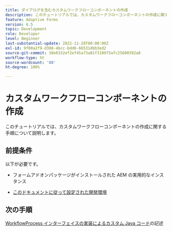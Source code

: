 ```yaml
---
title: ダイアログを含むカスタムワークフローコンポーネントの作成
description: このチュートリアルでは、カスタムワークフローコンポーネントの作成に関する手順について説明します。
feature: Adaptive Forms
version: 6.5
topic: Development
role: Developer
level: Beginner
last-substantial-update: 2022-11-28T00:00:00Z
exl-id: 9f00a2f9-d388-4bcc-bdd6-66531dbb3ed2
source-git-commit: 38e0332ef2ef45a73a81f318975afc25600392a8
workflow-type: ht
source-wordcount: '80'
ht-degree: 100%

---
```


# カスタムワークフローコンポーネントの作成

このチュートリアルでは、カスタムワークフローコンポーネントの作成に関する手順について説明します。

## 前提条件

以下が必要です。

* フォームアドオンパッケージがインストールされた AEM の実用的なインスタンス

* [このドキュメントに従って設定された開発環境](https://experienceleague.adobe.com/docs/experience-manager-learn/forms/creating-your-first-osgi-bundle/create-your-first-osgi-bundle.html?lang=ja)

## 次の手順

[WorkflowProcess インターフェイスの実装によるカスタム Java コード](./custom-process-step-aem-workflow.md)の記述
